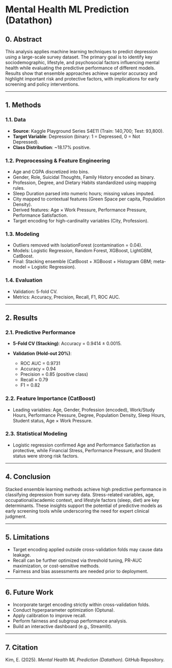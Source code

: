 # Mental Health ML Prediction (Datathon)

## 0. Abstract

This analysis applies machine learning techniques to predict depression using a large-scale survey dataset. The primary goal is to identify key sociodemographic, lifestyle, and psychosocial factors influencing mental health while evaluating the predictive performance of different models. Results show that ensemble approaches achieve superior accuracy and highlight important risk and protective factors, with implications for early screening and policy interventions.

---

## 1. Methods

### 1.1. Data

* **Source**: Kaggle Playground Series S4E11 (Train: 140,700; Test: 93,800).
* **Target Variable**: Depression (binary: 1 = Depressed, 0 = Not Depressed).
* **Class Distribution**: ~18.17% positive.

### 1.2. Preprocessing & Feature Engineering

* Age and CGPA discretized into bins.
* Gender, Role, Suicidal Thoughts, Family History encoded as binary.
* Profession, Degree, and Dietary Habits standardized using mapping rules.
* Sleep Duration parsed into numeric hours; missing values imputed.
* City mapped to contextual features (Green Space per capita, Population Density).
* Derived features: Age × Work Pressure, Performance Pressure, Performance Satisfaction.
* Target encoding for high-cardinality variables (City, Profession).

### 1.3. Modeling

* Outliers removed with IsolationForest (contamination = 0.04).
* Models: Logistic Regression, Random Forest, XGBoost, LightGBM, CatBoost.
* Final: Stacking ensemble (CatBoost + XGBoost + Histogram GBM; meta-model = Logistic Regression).

### 1.4. Evaluation

* Validation: 5-fold CV.
* Metrics: Accuracy, Precision, Recall, F1, ROC AUC.

---

## 2. Results

### 2.1. Predictive Performance

* **5-Fold CV (Stacking)**: Accuracy = 0.9414 ± 0.0015.
* **Validation (Hold-out 20%)**:

  * ROC AUC = 0.9731
  * Accuracy = 0.94
  * Precision = 0.85 (positive class)
  * Recall = 0.79
  * F1 = 0.82

### 2.2. Feature Importance (CatBoost)

* Leading variables: Age, Gender, Profession (encoded), Work/Study Hours, Performance Pressure, Degree, Population Density, Sleep Hours, Student status, Age × Work Pressure.

### 2.3. Statistical Modeling

* Logistic regression confirmed Age and Performance Satisfaction as protective, while Financial Stress, Performance Pressure, and Student status were strong risk factors.

---

## 4. Conclusion

Stacked ensemble learning methods achieve high predictive performance in classifying depression from survey data. Stress-related variables, age, occupational/academic context, and lifestyle factors (sleep, diet) are key determinants. These insights support the potential of predictive models as early screening tools while underscoring the need for expert clinical judgment.

---

## 5. Limitations

* Target encoding applied outside cross-validation folds may cause data leakage.
* Recall can be further optimized via threshold tuning, PR-AUC maximization, or cost-sensitive methods.
* Fairness and bias assessments are needed prior to deployment.

---

## 6. Future Work

* Incorporate target encoding strictly within cross-validation folds.
* Conduct hyperparameter optimization (Optuna).
* Apply calibration to improve recall.
* Perform fairness and subgroup performance analysis.
* Build an interactive dashboard (e.g., Streamlit).

---

## 7. Citation

Kim, E. (2025). *Mental Health ML Prediction (Datathon).* GitHub Repository.

